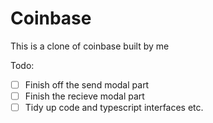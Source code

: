 # Coinbase
This is a clone of coinbase built by me

Todo:
- [ ] Finish off the send modal part
- [ ] Finish the recieve modal part
- [ ] Tidy up code and typescript interfaces etc.
